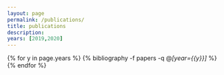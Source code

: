 ```yaml
---
layout: page
permalink: /publications/
title: publications
description: 
years: [2019,2020]
---
```


{% for y in page.years %}
  {% bibliography -f papers -q @*[year={{y}}]* %}
{% endfor %}
